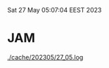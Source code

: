Sat 27 May 05:07:04 EEST 2023
# JAM
<a href='./cache/202305/27_05.log'>./cache/202305/27_05.log</a>
